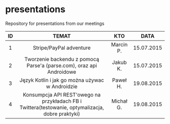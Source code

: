 # presentations
Repository for presentations from our meetings


| ID	        | TEMAT           | KTO   	  		|DATA   |
|:-------:|:----------------------:|:---------------:|:------:|
| 1      |Stripe/PayPal adventure | Marcin P. |15.07.2015|
| 2      |Tworzenie backendu z pomocą Parse'a (parse.com), oraz api Androidowe|Jakub K.|15.07.2015|
| 3		 |Język Kotlin i jak go można używac w Androidzie|Paweł H.|19.08.2015|
| 4		 |Konsumpcja API REST'owego na przykładach FB i Twittera(testowanie, optymalizacja, dobre praktyki)|Michał G.|19.08.2015|